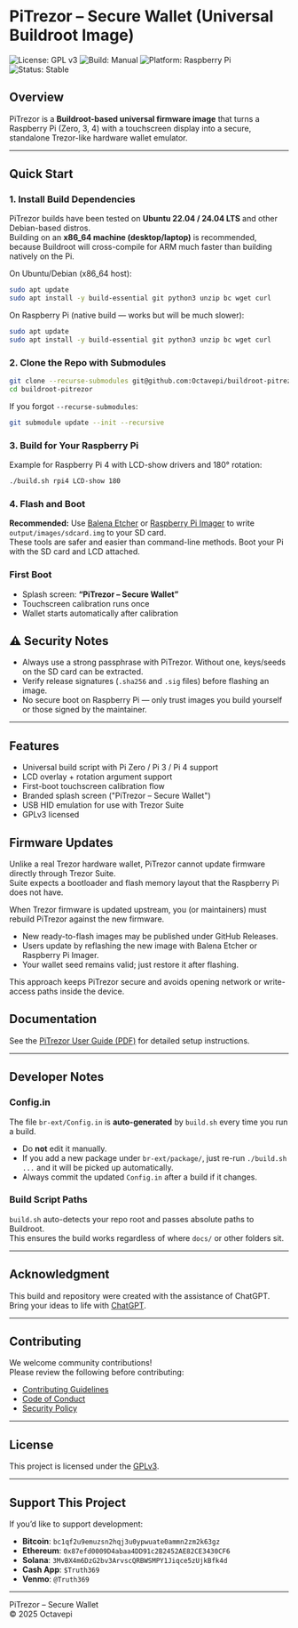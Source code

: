 # PiTrezor – Secure Wallet (Universal Buildroot Image)

![License: GPL v3](https://img.shields.io/badge/License-GPLv3-blue.svg)
![Build: Manual](https://img.shields.io/badge/build-manual-lightgrey.svg)
![Platform: Raspberry Pi](https://img.shields.io/badge/platform-Raspberry%20Pi-red.svg)
![Status: Stable](https://img.shields.io/badge/status-stable-brightgreen.svg)

## Overview
PiTrezor is a **Buildroot-based universal firmware image** that turns a Raspberry Pi (Zero, 3, 4) with a touchscreen display into a secure, standalone Trezor-like hardware wallet emulator.

---

## Quick Start

### 1. Install Build Dependencies

PiTrezor builds have been tested on **Ubuntu 22.04 / 24.04 LTS** and other Debian-based distros.  
Building on an **x86_64 machine (desktop/laptop)** is recommended, because Buildroot will cross-compile for ARM much faster than building natively on the Pi.

On Ubuntu/Debian (x86_64 host):
```bash
sudo apt update
sudo apt install -y build-essential git python3 unzip bc wget curl
```

On Raspberry Pi (native build — works but will be much slower):
```bash
sudo apt update
sudo apt install -y build-essential git python3 unzip bc wget curl
```

### 2. Clone the Repo with Submodules

```bash
git clone --recurse-submodules git@github.com:Octavepi/buildroot-pitrezor.git
cd buildroot-pitrezor
```

If you forgot `--recurse-submodules`:

```bash
git submodule update --init --recursive
```

### 3. Build for Your Raspberry Pi

Example for Raspberry Pi 4 with LCD-show drivers and 180° rotation:

```bash
./build.sh rpi4 LCD-show 180
```

### 4. Flash and Boot

**Recommended:** Use [Balena Etcher](https://etcher.balena.io) or [Raspberry Pi Imager](https://www.raspberrypi.com/software/) to write `output/images/sdcard.img` to your SD card.  
These tools are safer and easier than command-line methods.
Boot your Pi with the SD card and LCD attached.

### First Boot
- Splash screen: **“PiTrezor – Secure Wallet”**
- Touchscreen calibration runs once
- Wallet starts automatically after calibration

## ⚠️ Security Notes

- Always use a strong passphrase with PiTrezor. Without one, keys/seeds on the SD card can be extracted.
- Verify release signatures (`.sha256` and `.sig` files) before flashing an image.
- No secure boot on Raspberry Pi — only trust images you build yourself or those signed by the maintainer.

---

## Features

- Universal build script with Pi Zero / Pi 3 / Pi 4 support
- LCD overlay + rotation argument support
- First-boot touchscreen calibration flow
- Branded splash screen ("PiTrezor – Secure Wallet")
- USB HID emulation for use with Trezor Suite
- GPLv3 licensed

## Firmware Updates

Unlike a real Trezor hardware wallet, PiTrezor cannot update firmware directly through Trezor Suite.  
Suite expects a bootloader and flash memory layout that the Raspberry Pi does not have.  

When Trezor firmware is updated upstream, you (or maintainers) must rebuild PiTrezor against the new firmware.  

- New ready-to-flash images may be published under GitHub Releases.  
- Users update by reflashing the new image with Balena Etcher or Raspberry Pi Imager.  
- Your wallet seed remains valid; just restore it after flashing.  

This approach keeps PiTrezor secure and avoids opening network or write-access paths inside the device.

## Documentation
See the [PiTrezor User Guide (PDF)](docs/PiTrezor_UserGuide.pdf) for detailed setup instructions.

---

## Developer Notes

### Config.in
The file `br-ext/Config.in` is **auto-generated** by `build.sh` every time you run a build.  

- Do **not** edit it manually.  
- If you add a new package under `br-ext/package/`, just re-run `./build.sh ...` and it will be picked up automatically.  
- Always commit the updated `Config.in` after a build if it changes.  

### Build Script Paths
`build.sh` auto-detects your repo root and passes absolute paths to Buildroot.  
This ensures the build works regardless of where `docs/` or other folders sit.  

---

## Acknowledgment

This build and repository were created with the assistance of ChatGPT.  
Bring your ideas to life with [ChatGPT](https://chat.openai.com).

---

## Contributing
We welcome community contributions!  
Please review the following before contributing:

- [Contributing Guidelines](CONTRIBUTING.md)  
- [Code of Conduct](CODE_OF_CONDUCT.md)  
- [Security Policy](SECURITY.md)  

---

## License
This project is licensed under the [GPLv3](LICENSE).

---

## Support This Project

If you’d like to support development:  

- **Bitcoin**: `bc1qf2u9emuzsn2hqj3u0ypwuate0ammn2zm2k63gz`  
- **Ethereum**: `0x87efd0009D4abaa4DD91c2B2452AE82CE3430CF6`  
- **Solana**: `3MvBX4m6DzG2bv3ArvscQRBWSMPY1Jiqce5zUjkBfk4d`  
- **Cash App**: `$Truth369`  
- **Venmo**: `@Truth369`  

---
PiTrezor – Secure Wallet  
© 2025 Octavepi